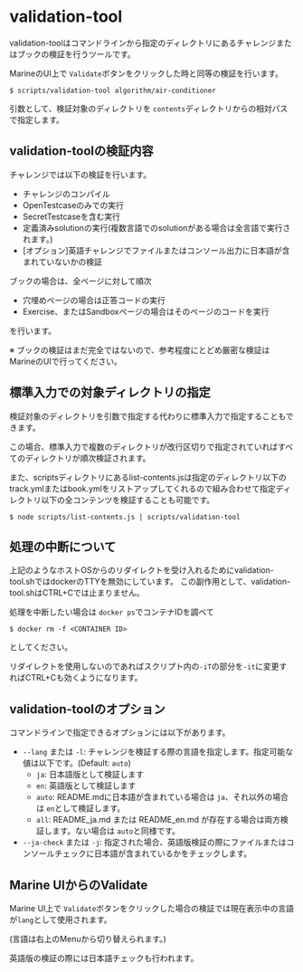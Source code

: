 # validation-tool
validation-toolはコマンドラインから指定のディレクトリにあるチャレンジまたはブックの検証を行うツールです。

MarineのUI上で `Validate`ボタンをクリックした時と同等の検証を行います。

```
$ scripts/validation-tool algorithm/air-conditioner
```

引数として、検証対象のディレクトリを `contents`ディレクトリからの相対パスで指定します。


## validation-toolの検証内容
チャレンジでは以下の検証を行います。

- チャレンジのコンパイル
- OpenTestcaseのみでの実行
- SecretTestcaseを含む実行
- 定義済みsolutionの実行(複数言語でのsolutionがある場合は全言語で実行されます。)
- [オプション]英語チャレンジでファイルまたはコンソール出力に日本語が含まれていないかの検証

ブックの場合は、全ページに対して順次

- 穴埋めページの場合は正答コードの実行
- Exercise、またはSandboxページの場合はそのページのコードを実行

を行います。

※ ブックの検証はまだ完全ではないので、参考程度にとどめ厳密な検証はMarineのUIで行ってください。

## 標準入力での対象ディレクトリの指定
検証対象のディレクトリを引数で指定する代わりに標準入力で指定することもできます。

この場合、標準入力で複数のディレクトリが改行区切りで指定されていればすべてのディレクトリが順次検証されます。

また、scriptsディレクトリにあるlist-contents.jsは指定のディレクトリ以下のtrack.ymlまたはbook.ymlをリストアップしてくれるので組み合わせて指定ディレクトリ以下の全コンテンツを検証することも可能です。

```
$ node scripts/list-contents.js | scripts/validation-tool
```

## 処理の中断について
上記のようなホストOSからのリダイレクトを受け入れるためにvalidation-tool.shではdockerのTTYを無効にしています。
この副作用として、validation-tool.shはCTRL+Cでは止まりません。

処理を中断したい場合は `docker ps`でコンテナIDを調べて

```
$ docker rm -f <CONTAINER ID>
```

としてください。

リダイレクトを使用しないのであればスクリプト内の`-iT`の部分を`-it`に変更すればCTRL+Cも効くようになります。

## validation-toolのオプション
コマンドラインで指定できるオプションには以下があります。

- `--lang` または `-l`: チャレンジを検証する際の言語を指定します。指定可能な値は以下です。(Default: `auto`)
  - `ja`: 日本語版として検証します
  - `en`: 英語版として検証します
  - `auto`: README.mdに日本語が含まれている場合は `ja`、それ以外の場合は `en`として検証します。
  - `all`: README_ja.md または README_en.md が存在する場合は両方検証します。ない場合は `auto`と同様です。
- `--ja-check` または `-j`: 指定された場合、英語版検証の際にファイルまたはコンソールチェックに日本語が含まれているかをチェックします。

## Marine UIからのValidate
Marine UI上で `Validate`ボタンをクリックした場合の検証では現在表示中の言語が`lang`として使用されます。

(言語は右上のMenuから切り替えられます。)

英語版の検証の際には日本語チェックも行われます。